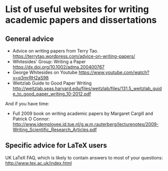 # List of useful websites for writing academic papers and dissertations

## General advice

* Advice on writing papers from Terry Tao.
https://terrytao.wordpress.com/advice-on-writing-papers/
* Whitesides' Group: Writing a Paper https://dx.doi.org/10.1002/adma.200400767
* George Whitesides on Youtube https://www.youtube.com/watch?v=q3mrRH2aS98
* Weitzlab Guide to Good Paper Writing http://weitzlab.seas.harvard.edu/files/weitzlab/files/131.5_weitzlab_guide_to_good_paper_writing_10-2012.pdf

And if you have time:
* Full 2009 book on writing academic papers by Margaret Cargill and Patrick O Connor: http://www.idemployee.id.tue.nl/g.w.m.rauterberg/lecturenotes/2009-Writing_Scientific_Research_Articles.pdf

## Specific advice for LaTeX users

UK LaTeX FAQ, which is likely to contain answers to most of your questions: http://www.tex.ac.uk/index.html
